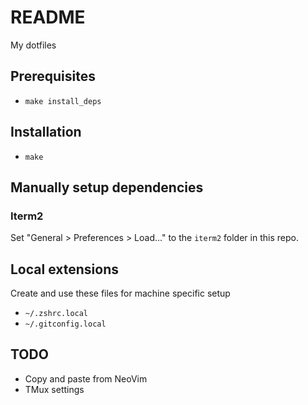 # README

My dotfiles

## Prerequisites

* `make install_deps`

## Installation

* `make`

## Manually setup dependencies

### Iterm2

Set "General > Preferences > Load..." to the `iterm2` folder in this repo.

## Local extensions

Create and use these files for machine specific setup

* `~/.zshrc.local`
* `~/.gitconfig.local`

## TODO

* Copy and paste from NeoVim
* TMux settings
